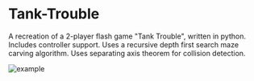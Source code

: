 # Tank-Trouble

A recreation of a 2-player flash game "Tank Trouble", written in python. Includes controller support. Uses a recursive depth first search maze carving algorithm. Uses separating axis theorem for collision detection.

![example](screenshot/tank_trouble-screenshot.png)

